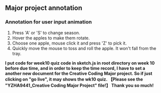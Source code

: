 ## Major project annotation
### **Annotation for user input animation**
1. Press 'A' or 'S' to change season.
2. Hover the apples to make them rotate.
3. Choose one apple, mouse click it and press 'Z' to pick it.
4. Quickly move the mouse to toss and roll the apple. It won't fall from the tray.

**I put code for week10 quiz code in sketch.js in root directory on week 10 before due time, and in order to keep the time record, I have to set a another new document for the Creative Coding Major project. So if just clicking on "go live", it may shows the wk10 quiz. 【Please see the "YZHA9441_Creative Coding Major Project" file!】 Thank you so much!**